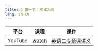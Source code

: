 ```yaml
---
title: 1.第一节：考试大纲
lang: zh-CN
---
```



| 平台       | 课程        | 课件                                                                                                                                                                                                                                   |
|----------|-----------|--------------------------------------------------------------------------------------------------------------------------------------------------------------------------------------------------------------------------------------|
| YouTube  | [watch]() | [英语二专题课讲义](../../../public/english/%E8%8B%B1%E8%AF%AD%E4%BA%8C-%E4%B8%93%E9%A2%98%E5%BC%BA%E5%8C%96%E8%AF%BE/pdf/2.%E3%80%90%E4%B8%93%E9%A2%98%E8%AF%BE%E8%AE%B2%E4%B9%89%E3%80%91%E8%8B%B1%E8%AF%AD%EF%BC%88%E4%BA%8C%EF%BC%89.pdf) |








